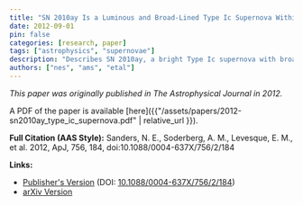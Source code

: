 ```yaml
---
title: "SN 2010ay Is a Luminous and Broad-Lined Type Ic Supernova Within a Low-Metallicity Host Galaxy"
date: 2012-09-01
pin: false
categories: [research, paper]
tags: ["astrophysics", "supernovae"]
description: "Describes SN 2010ay, a bright Type Ic supernova with broad spectral lines, found in a host galaxy with low metallicity, and discusses its implications for GRB progenitors."
authors: ["nes", "ams", "etal"]
---
```


*This paper was originally published in The Astrophysical Journal in 2012.*

A PDF of the paper is available [here]({{"/assets/papers/2012-sn2010ay_type_ic_supernova.pdf" | relative_url }}).

**Full Citation (AAS Style):**
Sanders, N. E., Soderberg, A. M., Levesque, E. M., et al. 2012, ApJ, 756, 184, doi:10.1088/0004-637X/756/2/184

**Links:**
- [Publisher's Version](https://iopscience.iop.org/article/10.1088/0004-637X/756/2/184) (DOI: [10.1088/0004-637X/756/2/184](https://doi.org/10.1088/0004-637X/756/2/184))
- [arXiv Version](https://arxiv.org/abs/1110.2363)

